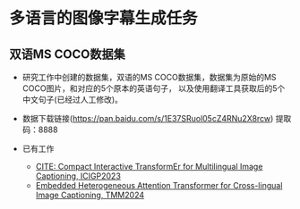 
# 多语言的图像字幕生成任务

## 双语MS COCO数据集

* 研究工作中创建的数据集，双语的MS COCO数据集，数据集为原始的MS COCO图片，和对应的5个原本的英语句子， 以及使用翻译工具获取后的5个中文句子(已经过人工修改)。

* 数据下载链接(https://pan.baidu.com/s/1E37SRuol05cZ4RNu2X8rcw) 
提取码：8888

* 已有工作
  * [CITE: Compact Interactive TransformEr for Multilingual Image Captioning, ICIGP2023](https://dl.acm.org/doi/abs/10.1145/3582649.3582658)
  * [Embedded Heterogeneous Attention Transformer for Cross-lingual Image Captioning, TMM2024](https://ieeexplore.ieee.org/abstract/document/10490218)
  
